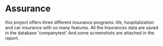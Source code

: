 # Assurance
this project offers three different insurance programs: life, hospitalization and car insurance with so many features. All the Insurances data are saved in the database 'companytest' And some screenshots are attached in the report. 
